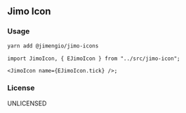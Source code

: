 ## Jimo Icon

### Usage

```bash
yarn add @jimengio/jimo-icons
```

```tsx
import JimoIcon, { EJimoIcon } from "../src/jimo-icon";

<JimoIcon name={EJimoIcon.tick} />;
```

### License

UNLICENSED
